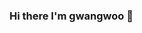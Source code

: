 ### Hi there I'm gwangwoo 👋

<!--
**gwangwoo/gwangwoo** is a ✨ _special_ ✨ repository because its `README.md` (this file) appears on your GitHub profile.

[![naverblog](https://img.shields.io/badge/naverblog-badge?style=flat-square&logo=Blogger&logoColor=white)](http://blog.naver.com/rhkddn5161)

![{}'s github stats](https://github-readme-stats.vercel.app/api?username=gwangwoo&show_icons=true&&theme=dracula&count_private=true)

![Top Langs](https://github-readme-stats.vercel.app/api/top-langs/?username=gwangwoo&layout=compact&hide=csharp)

[![SolvedAC tier](http://mazassumnida.wtf/api/v2/generate_badge?boj=gguu)](https://solved.ac/{})
